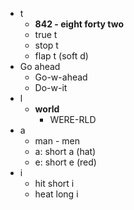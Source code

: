- t
	- **842 - eight forty two**
	- true t
	- stop t
	- flap t (soft d)
- Go ahead
	- Go-w-ahead
	- Do-w-it
- l
	- **world**
		- WERE-RLD
- a
	- man - men
	- a: short a (hat)
	- e: short e  (red)
- i
	- hit short i
	- heat long i